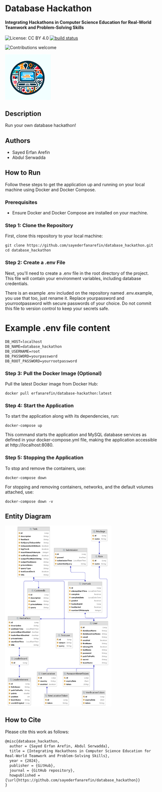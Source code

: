 # Database Hackathon
#### Integrating Hackathons in Computer Science Education for Real-World Teamwork and Problem-Solving Skills

![License: CC BY 4.0](https://img.shields.io/badge/License-CC%20BY%204.0-lightgrey.svg)
[![build status](https://gitlab.com/sayederfanarefin/database_hackathon-2/badges/main/pipeline.svg)](https://gitlab.com/sayederfanarefin/database_hackathon-2/-/pipelines)

![Contributions welcome](https://img.shields.io/badge/contributions-welcome-orange.svg)

<img src="image.webp" alt="Hackathon" width="150">

## Description

Run your own database hackathon!

## Authors

- Sayed Erfan Arefin
- Abdul Serwadda


## How to Run

Follow these steps to get the application up and running on your local machine using Docker and Docker Compose.

### Prerequisites

- Ensure Docker and Docker Compose are installed on your machine.

### Step 1: Clone the Repository

First, clone this repository to your local machine:

```
git clone https://github.com/sayederfanarefin/database_hackathon.git
cd database_hackathon
```

### Step 2: Create a .env File
Next, you'll need to create a .env file in the root directory of the project. This file will contain your environment variables, including database credentials.

There is an example .env included on the repository named .env.example, you use that too, just rename it. Replace yourpassword and yourrootpassword with secure passwords of your choice. Do not commit this file to version control to keep your secrets safe.

# Example .env file content
```
DB_HOST=localhost
DB_NAME=database_hackathon
DB_USERNAME=root
DB_PASSWORD=yourpassword
DB_ROOT_PASSWORD=yourrootpassword
```

### Step 3: Pull the Docker Image (Optional)
Pull the latest Docker image from Docker Hub:

```
docker pull erfanarefin/database-hackathon:latest
```

### Step 4: Start the Application
To start the application along with its dependencies, run:

```
docker-compose up
```

This command starts the application and MySQL database services as defined in your docker-compose.yml file, making the application accessible at http://localhost:8080.

### Step 5: Stopping the Application
To stop and remove the containers, use:

```
docker-compose down
```

For stopping and removing containers, networks, and the default volumes attached, use:
```
docker-compose down -v
```

## Entity Diagram

<img src="entityManagerFactory(EntityManagerFactoryBuilder).png" alt="Entity Diagram" width="350">

## How to Cite

Please cite this work as follows:

```
@misc{database_hackathon,
  author = {Sayed Erfan Arefin, Abdul Serwadda},
  title = {Integrating Hackathons in Computer Science Education for Real-World Teamwork and Problem-Solving Skills},
  year = {2024},
  publisher = {GitHub},
  journal = {GitHub repository},
  howpublished = {\url{https://github.com/sayederfanarefin/database_hackathon}}
}
```